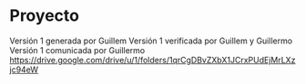 # Proyecto
Versión 1 generada por Guillem
Versión 1 verificada por Guillem y Guillermo
Versión 1 comunicada por Guillermo
https://drive.google.com/drive/u/1/folders/1qrCgDBvZXbX1JCrxPUdEjMrLXzjc94eW
